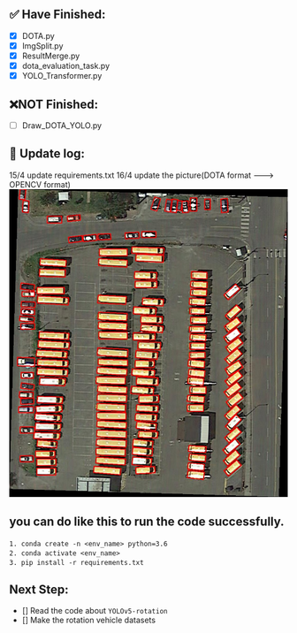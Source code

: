 ## :white_check_mark: Have Finished:
- [x] DOTA.py  
- [X] ImgSplit.py  
- [x] ResultMerge.py   
- [x] dota_evaluation_task.py
- [x] YOLO_Transformer.py
## :x:NOT Finished:    
- [ ] Draw_DOTA_YOLO.py  
## :link: Update log:
15/4 update requirements.txt
16/4 update the picture(DOTA format ---> OPENCV format)
![ ](test.jpg)
## you can do like this to run the code successfully.  

`1. conda create -n <env_name> python=3.6`  
`2. conda activate <env_name>`  
`3. pip install -r requirements.txt`  

## Next Step:  
- [] Read the code about `YOLOv5-rotation`  
- [] Make the rotation vehicle datasets
